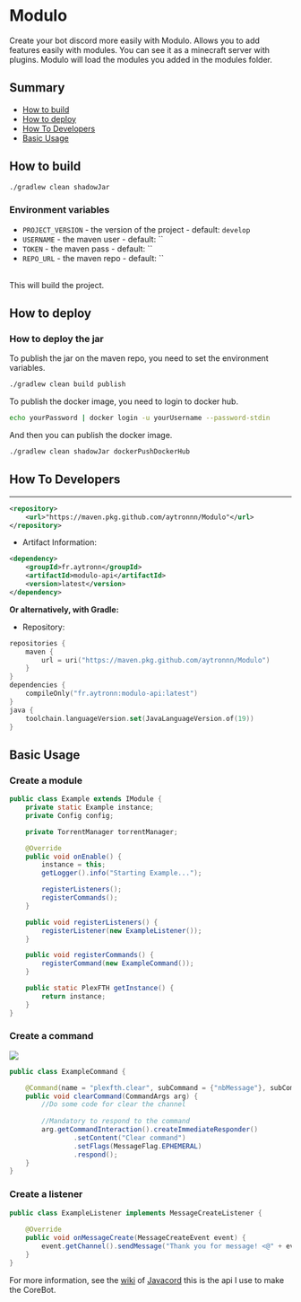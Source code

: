 # Modulo
Create your bot discord more easily with Modulo. Allows you to add features easily with modules.
You can see it as a minecraft server with plugins. Modulo will load the modules you added in the modules folder.

## Summary

- [How to build](#how-to-build)
- [How to deploy](#how-to-deploy)
- [How To Developers](#how-to-developers)
- [Basic Usage](#basis-usage)

## How to build

```sh
./gradlew clean shadowJar
```

### Environment variables

- `PROJECT_VERSION` - the version of the project - default: `develop`
- `USERNAME` - the maven user - default: ``
- `TOKEN` - the maven pass - default: ``
- `REPO_URL` - the maven repo - default: ``

<br/>
This will build the project.

## How to deploy

### How to deploy the jar

To publish the jar on the maven repo, you need to set the environment variables.

```sh
./gradlew clean build publish
```

To publish the docker image, you need to login to docker hub.

```sh
echo yourPassword | docker login -u yourUsername --password-stdin
```

And then you can publish the docker image.

```sh
./gradlew clean shadowJar dockerPushDockerHub
```

## How To Developers
------
```xml
<repository>
    <url>"https://maven.pkg.github.com/aytronnn/Modulo"</url>
</repository>
```
* Artifact Information:
```xml
<dependency>
    <groupId>fr.aytronn</groupId>
    <artifactId>modulo-api</artifactId>
    <version>latest</version>
</dependency>
 ```

**Or alternatively, with Gradle:**

* Repository:
```kotlin
repositories {
    maven {
        url = uri("https://maven.pkg.github.com/aytronnn/Modulo")
    }
}
dependencies {
    compileOnly("fr.aytronn:modulo-api:latest")
}
java {
    toolchain.languageVersion.set(JavaLanguageVersion.of(19))
}
```

## Basic Usage

### Create a module

```java
public class Example extends IModule {
    private static Example instance;
    private Config config;

    private TorrentManager torrentManager;

    @Override
    public void onEnable() {
        instance = this;
        getLogger().info("Starting Example...");

        registerListeners();
        registerCommands();
    }

    public void registerListeners() {
        registerListener(new ExampleListener());
    }

    public void registerCommands() {
        registerCommand(new ExampleCommand());
    }

    public static PlexFTH getInstance() {
        return instance;
    }
}
```

### Create a command

![](https://github.com/aytronnn/Modulo/blob/master/img/discord_command.png)

```java
public class ExampleCommand {

    @Command(name = "plexfth.clear", subCommand = {"nbMessage"}, subCommandType = {SlashCommandOptionType.DECIMAL}, description = "Clear the channel")
    public void clearCommand(CommandArgs arg) {
        //Do some code for clear the channel
        
        //Mandatory to respond to the command
        arg.getCommandInteraction().createImmediateResponder()
                .setContent("Clear command")
                .setFlags(MessageFlag.EPHEMERAL)
                .respond();
    }
}
```

### Create a listener

```java
public class ExampleListener implements MessageCreateListener {
    
    @Override
    public void onMessageCreate(MessageCreateEvent event) {
        event.getChannel().sendMessage("Thank you for message! <@" + event.getMessageAuthor().getIdAsString() + ">");
    }
}
```

For more information, see the [wiki](https://javacord.org/wiki/basic-tutorials/interactions/commands.html#creating-a-command) of [Javacord](https://github.com/Javacord/Javacord) this is the api I use to make the CoreBot.



